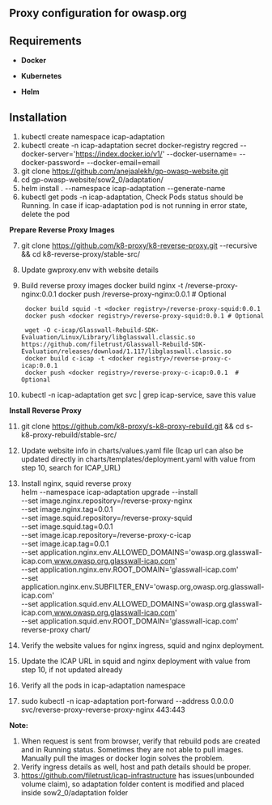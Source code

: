 
## Proxy configuration for owasp.org

## Requirements

- **Docker**

- **Kubernetes**

- **Helm**


## Installation

 1. kubectl create namespace icap-adaptation
 2. kubectl create -n icap-adaptation secret docker-registry regcred --docker-server='https://index.docker.io/v1/' --docker-username=<username> --docker-password=<passwd> --docker-email=email
 3. git clone https://github.com/anejaalekh/gp-owasp-website.git
 4. cd gp-owasp-website/sow2_0/adaptation/
 5. helm install . --namespace icap-adaptation --generate-name
 6. kubectl get pods -n icap-adaptation, Check Pods status should be Running. In case if icap-adaptation pod is not running in error state, delete the pod 
 
 **Prepare Reverse Proxy Images**
 
 7. git clone https://github.com/k8-proxy/k8-reverse-proxy.git --recursive && cd k8-reverse-proxy/stable-src/
 8. Update gwproxy.env with website details
 9. Build reverse proxy images
		 docker build nginx -t <docker registry>/reverse-proxy-nginx:0.0.1
		 docker push <docker registry>/reverse-proxy-nginx:0.0.1  # Optional

		 docker build squid -t <docker registry>/reverse-proxy-squid:0.0.1
		 docker push <docker registry>/reverse-proxy-squid:0.0.1 # Optional

		 wget -O c-icap/Glasswall-Rebuild-SDK-Evaluation/Linux/Library/libglasswall.classic.so https://github.com/filetrust/Glasswall-Rebuild-SDK-Evaluation/releases/download/1.117/libglasswall.classic.so
		 docker build c-icap -t <docker registry>/reverse-proxy-c-icap:0.0.1
		 docker push <docker registry>/reverse-proxy-c-icap:0.0.1  # Optional
 10. kubectl -n icap-adaptation get svc | grep icap-service, save this value 
 
 **Install Reverse Proxy**
 
 11. git clone https://github.com/k8-proxy/s-k8-proxy-rebuild.git && cd s-k8-proxy-rebuild/stable-src/
 12. Update website info in charts/values.yaml file (Icap url can also be updated directly in charts/templates/deployment.yaml with value from step 10, search for ICAP_URL) 
 13. Install nginx, squid reverse proxy 	
		helm --namespace icap-adaptation upgrade --install \
	  --set image.nginx.repository=<docker registry>/reverse-proxy-nginx \
	  --set image.nginx.tag=0.0.1 \
	  --set image.squid.repository=<docker registry>/reverse-proxy-squid \
	  --set image.squid.tag=0.0.1 \
	  --set image.icap.repository=<docker registry>/reverse-proxy-c-icap \
	  --set image.icap.tag=0.0.1 \
	  --set application.nginx.env.ALLOWED_DOMAINS='owasp.org.glasswall-icap.com\,www.owasp.org.glasswall-icap.com' \
	  --set application.nginx.env.ROOT_DOMAIN='glasswall-icap.com' \
	  --set application.nginx.env.SUBFILTER_ENV='owasp.org\,owasp.org.glasswall-icap.com' \
	  --set application.squid.env.ALLOWED_DOMAINS='owasp.org.glasswall-icap.com\,www.owasp.org.glasswall-icap.com' \
	  --set application.squid.env.ROOT_DOMAIN='glasswall-icap.com' \
	  reverse-proxy chart/
  
 14. Verify the website values for nginx ingress, squid and nginx deployment.
 15. Update the ICAP URL in squid and nginx deployment with value from step 10, if not updated already 
 16. Verify all the pods in icap-adaptation namespace
 17. sudo kubectl -n icap-adaptation port-forward --address 0.0.0.0 svc/reverse-proxy-reverse-proxy-nginx 443:443
 
 
 **Note:**
 1. When request is sent from browser, verify that rebuild pods are created and in Running status. Sometimes they are not able to pull images. Manually pull the images or docker login solves the problem. 
 2. Verify ingress details as well, host and path details should be proper.
 3. https://github.com/filetrust/icap-infrastructure has issues(unbounded volume claim), so adaptation folder content is modified and placed inside sow2_0/adaptation folder




